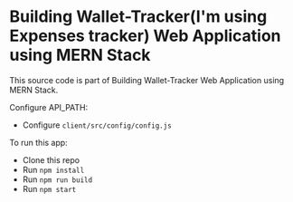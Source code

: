 # Building Wallet-Tracker(I'm using Expenses tracker) Web Application using MERN Stack

This source code is part of Building Wallet-Tracker Web Application using MERN Stack.

Configure API_PATH:

- Configure `client/src/config/config.js`

To run this app:

- Clone this repo
- Run `npm install`
- Run `npm run build`
- Run `npm start`
